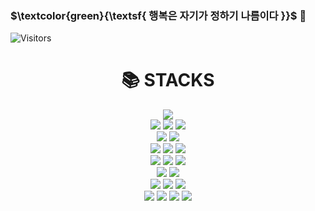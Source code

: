 ### $\textcolor{green}{\textsf{ 행복은 자기가 정하기 나름이다 }}$  👋

![Visitors](https://api.visitorbadge.io/api/combined?path=https%3A%2F%2Fgithub.com%2Fhappinhwa&label=♡visitors♡&labelColor=%23D5EDFF&countColor=%23D5EDFF)

<!-- https://simpleicons.org -->
<!-- icon (how to) : https://cocoon1787.tistory.com/689 -->
<!-- github README (how to) : https://cocoon1787.tistory.com/827 -->

<div align=center><h1>📚 STACKS</h1></div>

<div align=center> 
  <img src="https://img.shields.io/badge/python-3776AB?style=for-the-badge&logo=python&logoColor=white"> 
  <br>
  
  <img src="https://img.shields.io/badge/django-092E20?style=for-the-badge&logo=django&logoColor=white">
  <img src="https://img.shields.io/badge/gunicorn-499848?style=for-the-badge&logo=gunicorn&logoColor=white">
  <img src="https://img.shields.io/badge/NGINX-009639?style=for-the-badge&logo=NGINX&logoColor=white">
  <br>
  
  <img src="https://img.shields.io/badge/mysql-4479A1?style=for-the-badge&logo=mysql&logoColor=white"> 
  <img src="https://img.shields.io/badge/mongoDB-47A248?style=for-the-badge&logo=MongoDB&logoColor=white">
  <br>
  
  <img src="https://img.shields.io/badge/docker-2496ED?style=for-the-badge&logo=docker&logoColor=white">
  <img src="https://img.shields.io/badge/elasticsearch-005571?style=for-the-badge&logo=elasticsearch&logoColor=white">
  <img src="https://img.shields.io/badge/logstash-005571?style=for-the-badge&logo=logstash&logoColor=white">
  <br>
  
  <img src="https://img.shields.io/badge/redis-DC382D?style=for-the-badge&logo=redis&logoColor=white">
  <img src="https://img.shields.io/badge/apachekafka-231F20?style=for-the-badge&logo=apachekafka&logoColor=white">
  <img src="https://img.shields.io/badge/apacheairflow-017CEE?style=for-the-badge&logo=apacheairflow&logoColor=white">
  <br>
    
  <img src="https://img.shields.io/badge/ubuntu-E95420?style=for-the-badge&logo=ubuntu&logoColor=white"> 
  <img src="https://img.shields.io/badge/googlecloud-4285F4?style=for-the-badge&logo=googlecloud&logoColor=white"> 
  <br>
  
  <img src="https://img.shields.io/badge/html5-E34F26?style=for-the-badge&logo=html5&logoColor=white"> 
  <img src="https://img.shields.io/badge/css-1572B6?style=for-the-badge&logo=css3&logoColor=white"> 
  <img src="https://img.shields.io/badge/javascript-F7DF1E?style=for-the-badge&logo=javascript&logoColor=black"> 
  <br>

  <img src="https://img.shields.io/badge/github-181717?style=for-the-badge&logo=github&logoColor=white">
  <img src="https://img.shields.io/badge/git-F05032?style=for-the-badge&logo=git&logoColor=white">
  <img src="https://img.shields.io/badge/fontawesome-339AF0?style=for-the-badge&logo=fontawesome&logoColor=white">
  <img src="https://img.shields.io/badge/bootstrap-7952B3?style=for-the-badge&logo=bootstrap&logoColor=white">
  <br>
</div>

<!--
**happymoon1205/happymoon1205** is a ✨ _special_ ✨ repository because its `README.md` (this file) appears on your GitHub profile.

Here are some ideas to get you started:

- 🔭 I’m currently working on ...
- 🌱 I’m currently learning ...
- 👯 I’m looking to collaborate on ...
- 🤔 I’m looking for help with ...
- 💬 Ask me about ...
- 📫 How to reach me: ...
- 😄 Pronouns: ...
- ⚡ Fun fact: ...
-->
